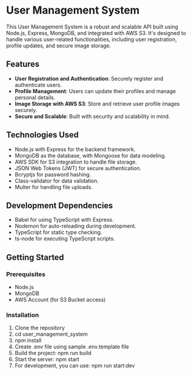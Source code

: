 # User Management System

This User Management System is a robust and scalable API built using Node.js, Express, MongoDB, and integrated with AWS S3. It's designed to handle various user-related functionalities, including user registration, profile updates, and secure image storage.

## Features

- **User Registration and Authentication**: Securely register and authenticate users.
- **Profile Management**: Users can update their profiles and manage personal details.
- **Image Storage with AWS S3**: Store and retrieve user profile images securely.
- **Secure and Scalable**: Built with security and scalability in mind.

## Technologies Used

- Node.js with Express for the backend framework.
- MongoDB as the database, with Mongoose for data modeling.
- AWS SDK for S3 integration to handle file storage.
- JSON Web Tokens (JWT) for secure authentication.
- Bcryptjs for password hashing.
- Class-validator for data validation.
- Multer for handling file uploads.

## Development Dependencies

- Babel for using TypeScript with Express.
- Nodemon for auto-reloading during development.
- TypeScript for static type checking.
- ts-node for executing TypeScript scripts.

## Getting Started

### Prerequisites

- Node.js
- MongoDB
- AWS Account (for S3 Bucket access)

### Installation

1. Clone the repository
2. cd user_management_system
3. npm install
4. Create .env file using sample .env.template file
5. Build the project: npm run build
6. Start the server: npm start
7. For development, you can use: npm run start:dev

